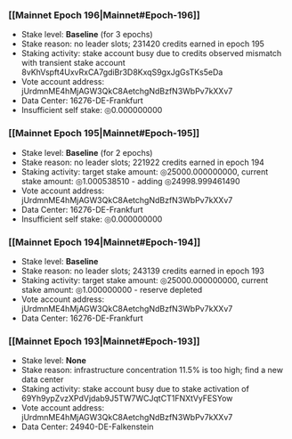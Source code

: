 ### [[Mainnet Epoch 196|Mainnet#Epoch-196]]
* Stake level: **Baseline** (for 3 epochs)
* Stake reason: no leader slots; 231420 credits earned in epoch 195
* Staking activity: stake account busy due to credits observed mismatch with transient stake account 8vKhVspft4UxvRxCA7gdiBr3D8KxqS9gxJgGsTKs5eDa
* Vote account address: jUrdmnME4hMjAGW3QkC8AetchgNdBzfN3WbPv7kXXv7
* Data Center: 16276-DE-Frankfurt
* Insufficient self stake: ◎0.000000000
### [[Mainnet Epoch 195|Mainnet#Epoch-195]]
* Stake level: **Baseline** (for 2 epochs)
* Stake reason: no leader slots; 221922 credits earned in epoch 194
* Staking activity: target stake amount: ◎25000.000000000, current stake amount: ◎1.000538510 - adding ◎24998.999461490
* Vote account address: jUrdmnME4hMjAGW3QkC8AetchgNdBzfN3WbPv7kXXv7
* Data Center: 16276-DE-Frankfurt
* Insufficient self stake: ◎0.000000000
### [[Mainnet Epoch 194|Mainnet#Epoch-194]]
* Stake level: **Baseline**
* Stake reason: no leader slots; 243139 credits earned in epoch 193
* Staking activity: target stake amount: ◎25000.000000000, current stake amount: ◎1.000000000 - reserve depleted
* Vote account address: jUrdmnME4hMjAGW3QkC8AetchgNdBzfN3WbPv7kXXv7
* Data Center: 16276-DE-Frankfurt
### [[Mainnet Epoch 193|Mainnet#Epoch-193]]
* Stake level: **None**
* Stake reason: infrastructure concentration 11.5% is too high; find a new data center
* Staking activity: stake account busy due to stake activation of 69Yh9ypZvzXPdVjdab9J5TW7WCJqtCT1FNXtVyFESYow
* Vote account address: jUrdmnME4hMjAGW3QkC8AetchgNdBzfN3WbPv7kXXv7
* Data Center: 24940-DE-Falkenstein